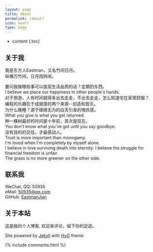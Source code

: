 ```yaml
---
layout: page
title: About
permalink: /about/
icon: heart
type: page
---
```


* content
{:toc}

## 关于我

我是东方人Eastman，又名竹间日月。  
纵横万竹间，日月雨转闲。  

要问我做哪些事可以提高生活品质的话？定期扔东西。  
I believe we place our happiness in other people's hands.   
对于旅游，人有时间就得多出去走走，不出去走走，怎么知道宅在家里舒服？  
编程的乐趣在于成就感的两个来源--创造和毁灭。  
为什么晚睡？源于碌碌无为的白天引发的愧疚感。  
What you give is what you get returned.  
种一棵树最好的时间是十年前，其次是现在。  
You don't know what you've got until you say goodbye.   
没有目的的交往，才最感动人。  
Trust is more important than monogamy.   
I'm loved when I'm completely by myself alone.  
I believe in love surviving death into eternity. 
I believe the struggle for financial freedom is unfair.  
The grass is no more greener on the other side.  




## 联系我

<i class="fa fa-wechat" aria-hidden="true"></i> WeChat, QQ: 50935  
<i class="fa fa-envelope-o" aria-hidden="true"></i> eMail: <a href="mailto:{{site.email}}" title="email">50935@qq.com</a>  
<i class="fa fa-github" aria-hidden="true"></i>GitHub: [EastmanJian](https://github.com/EastmanJian)  

## 关于本站

这是我的个人博客, 欢迎来评论，留下你的足迹。

Site powered by <a href="https://jekyllrb.com/">Jekyll</a> with <a href="https://github.com/Gaohaoyang/gaohaoyang.github.io">HyG</a> theme. 

{% include comments.html %}
